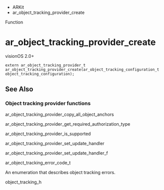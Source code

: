 

- ARKit
-  ar_object_tracking_provider_create 

Function

# ar_object_tracking_provider_create

visionOS 2.0+

``` source
extern ar_object_tracking_provider_t ar_object_tracking_provider_create(ar_object_tracking_configuration_t object_tracking_configuration);
```

## See Also

### Object tracking provider functions

ar_object_tracking_provider_copy_all_object_anchors

ar_object_tracking_provider_get_required_authorization_type

ar_object_tracking_provider_is_supported

ar_object_tracking_provider_set_update_handler

ar_object_tracking_provider_set_update_handler_f

ar_object_tracking_error_code_t

An enumeration that describes object tracking errors.

object_tracking_h

